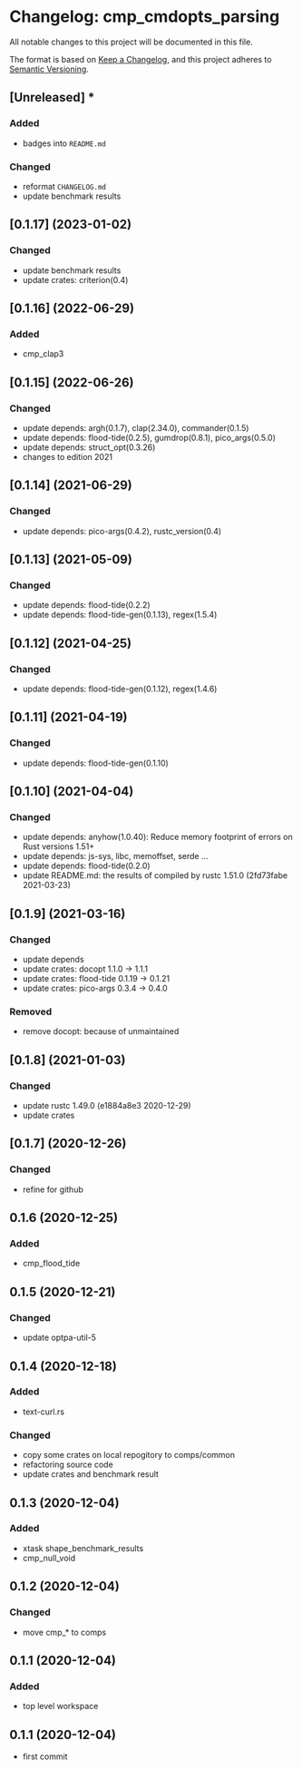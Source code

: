 # Changelog: cmp_cmdopts_parsing

All notable changes to this project will be documented in this file.

The format is based on [Keep a Changelog](https://keepachangelog.com/en/1.0.0/),
and this project adheres to [Semantic Versioning](https://semver.org/spec/v2.0.0.html).

## [Unreleased] *
### Added
* badges into `README.md`

### Changed
* reformat `CHANGELOG.md`
* update benchmark results


## [0.1.17] (2023-01-02)
### Changed
* update benchmark results
* update crates: criterion(0.4)

## [0.1.16] (2022-06-29)
### Added
* cmp_clap3

## [0.1.15] (2022-06-26)
### Changed
* update depends: argh(0.1.7), clap(2.34.0), commander(0.1.5)
* update depends: flood-tide(0.2.5), gumdrop(0.8.1), pico_args(0.5.0)
* update depends: struct_opt(0.3.26)
* changes to edition 2021

## [0.1.14] (2021-06-29)
### Changed
* update depends: pico-args(0.4.2), rustc_version(0.4)

## [0.1.13] (2021-05-09)
### Changed
* update depends: flood-tide(0.2.2)
* update depends: flood-tide-gen(0.1.13), regex(1.5.4)

## [0.1.12] (2021-04-25)
### Changed
* update depends: flood-tide-gen(0.1.12), regex(1.4.6)

## [0.1.11] (2021-04-19)
### Changed
* update depends: flood-tide-gen(0.1.10)

## [0.1.10] (2021-04-04)
### Changed
* update depends: anyhow(1.0.40): Reduce memory footprint of errors on Rust versions 1.51+
* update depends: js-sys, libc, memoffset, serde ...
* update depends: flood-tide(0.2.0)
* update README.md: the results of compiled by rustc 1.51.0 (2fd73fabe 2021-03-23)

## [0.1.9] (2021-03-16)
### Changed
* update depends
* update crates: docopt 1.1.0 -> 1.1.1
* update crates: flood-tide 0.1.19 -> 0.1.21
* update crates: pico-args 0.3.4 -> 0.4.0

### Removed
* remove docopt: because of unmaintained

## [0.1.8] (2021-01-03)
### Changed
* update rustc 1.49.0 (e1884a8e3 2020-12-29)
* update crates

## [0.1.7] (2020-12-26)
### Changed
* refine for github

## 0.1.6 (2020-12-25)
### Added
* cmp_flood_tide

## 0.1.5 (2020-12-21)
### Changed
* update optpa-util-5

## 0.1.4 (2020-12-18)
### Added
* text-curl.rs

### Changed
* copy some crates on local repogitory to comps/common
* refactoring source code
* update crates and benchmark result

## 0.1.3 (2020-12-04)
### Added
* xtask shape_benchmark_results
* cmp_null_void

## 0.1.2 (2020-12-04)
### Changed
* move cmp_* to comps

## 0.1.1 (2020-12-04)
### Added
* top level workspace

## 0.1.1 (2020-12-04)
* first commit
